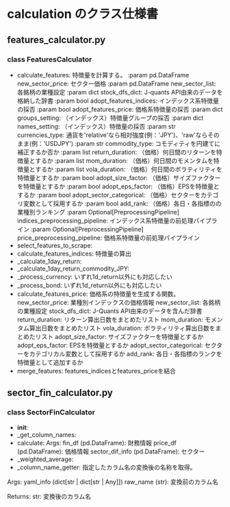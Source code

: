 # calculation のクラス仕様書

## features_calculator.py

### class FeaturesCalculator
- calculate_features: 特徴量を計算する。
:param pd.DataFrame new_sector_price: セクター価格
:param pd.DataFrame new_sector_list: 各銘柄の業種設定
:param dict stock_dfs_dict: J-quants API由来のデータを格納した辞書
:param bool adopt_features_indices: インデックス系特徴量の採否
:param bool adopt_features_price: 価格系特徴量の採否
:param dict groups_setting: （インデックス）特徴量グループの採否
:param dict names_setting: （インデックス）特徴量の採否
:param str currencies_type: 通貨を'relative'なら相対強度(例：'JPY')、'raw'ならそのまま(例：'USDJPY')
:param str commodity_type: コモディティを円建てに補正するか否か
:param list return_duration: （価格）何日間のリターンを特徴量とするか
:param list mom_duration: （価格）何日間のモメンタムを特徴量とするか
:param list vola_duration: （価格）何日間のボラティリティを特徴量とするか
:param bool adopt_size_factor: （価格）サイズファクターを特徴量とするか
:param bool adopt_eps_factor: （価格）EPSを特徴量とするか
:param bool adopt_sector_categorical: （価格）セクターをカテゴリ変数として採用するか
:param bool add_rank: （価格）各日・各指標のの業種別ランキング
:param Optional[PreprocessingPipeline] indices_preprocessing_pipeline: インデックス系特徴量の前処理パイプライン
:param Optional[PreprocessingPipeline] price_preprocessing_pipeline: 価格系特徴量の前処理パイプライン
- select_features_to_scrape: 
- calculate_features_indices: 特徴量の算出
- _calculate_1day_return: 
- _calculate_1day_return_commodity_JPY: 
- _process_currency: いずれ1d_return以外にも対応したい
- _process_bond: いずれ1d_return以外にも対応したい
- calculate_features_price: 価格系の特徴量を生成する関数。
new_sector_price: 業種別インデックスの価格情報
new_sector_list: 各銘柄の業種設定
stock_dfs_dict: J-Quants API由来のデータを含んだ辞書
return_duration: リターン算出日数をまとめたリスト
mom_duration: モメンタム算出日数をまとめたリスト
vola_duration: ボラティリティ算出日数をまとめたリスト
adopt_size_factor: サイズファクターを特徴量とするか
adopt_eps_factor: EPSを特徴量とするか
adopt_sector_categorical: セクターをカテゴリカル変数として採用するか
add_rank: 各日・各指標のランクを特徴量として追加するか
- merge_features: features_indicesとfeatures_priceを結合

## sector_fin_calculator.py

### class SectorFinCalculator
- __init__: 
- _get_column_names: 
- calculate: Args:
    fin_df (pd.DataFrame): 財務情報
    price_df (pd.DataFrame): 価格情報
    sector_dif_info (pd.DataFrame): セクター
- _weighted_average: 
- _column_name_getter: 指定したカラム名の変換後の名称を取得。

Args:
    yaml_info (dict[str | dict[str | Any]])
    raw_name (str): 変換前のカラム名

Returns:
    str: 変換後のカラム名

